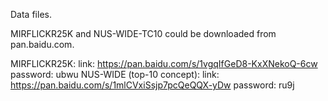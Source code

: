 Data files.

MIRFLICKR25K and NUS-WIDE-TC10 could be downloaded from pan.baidu.com.

MIRFLICKR25K:
    link: https://pan.baidu.com/s/1vgqIfGeD8-KxXNekoQ-6cw
    password: ubwu
NUS-WIDE (top-10 concept):
    link: https://pan.baidu.com/s/1mlCVxiSsjp7pcQeQQX-yDw
    password: ru9j
